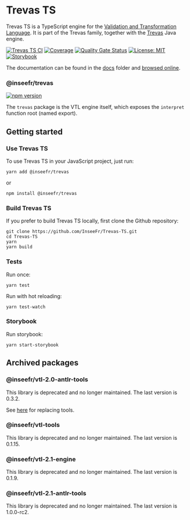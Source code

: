 # Trevas TS

Trevas TS is a TypeScript engine for the [Validation and Transformation Language](https://sdmx.org/?page_id=5096). It is part of the Trevas family, together with the [Trevas](https://github.com/InseeFr/Trevas) Java engine.

[![Trevas TS CI](https://github.com/InseeFr/Trevas-TS/actions/workflows/ci.yml/badge.svg)](https://github.com/InseeFr/Trevas-TS/actions/workflows/ci.yml)
[![Coverage](https://sonarcloud.io/api/project_badges/measure?project=InseeFr_Trevas-TS&metric=coverage)](https://sonarcloud.io/dashboard?id=InseeFr_Trevas-TS)
[![Quality Gate Status](https://sonarcloud.io/api/project_badges/measure?project=InseeFr_Trevas-TS&metric=alert_status)](https://sonarcloud.io/dashboard?id=InseeFr_Trevas-TS)
[![License: MIT](https://img.shields.io/badge/License-MIT-blue.svg)](https://opensource.org/licenses/MIT)
[![Storybook](https://cdn.jsdelivr.net/gh/storybookjs/brand@main/badge/badge-storybook.svg)](https://inseefr.github.io/Trevas-TS/storybook)

The documentation can be found in the [docs](https://github.com/InseeFr/Trevas-TS/tree/master/docs) folder and [browsed online](https://inseefr.github.io/Trevas-TS).

### @inseefr/trevas

[![npm version](https://badge.fury.io/js/%40inseefr%2Ftrevas.svg)](https://badge.fury.io/js/%40inseefr%2Ftrevas)

The `trevas` package is the VTL engine itself, which exposes the `interpret` function root (named export).

## Getting started

### Use Trevas TS

To use Trevas TS in your JavaScript project, just run:

```
yarn add @inseefr/trevas
```

or

```
npm install @inseefr/trevas
```

### Build Trevas TS

If you prefer to build Trevas TS locally, first clone the Github repository:

```
git clone https://github.com/InseeFr/Trevas-TS.git
cd Trevas-TS
yarn
yarn build
```

### Tests

Run once:

```
yarn test
```

Run with hot reloading:

```
yarn test-watch
```

### Storybook

Run storybook:

```
yarn start-storybook
```

## Archived packages

### @inseefr/vtl-2.0-antlr-tools

This library is deprecated and no longer maintained.
The last version is 0.3.2.

See [here](https://github.com/Making-Sense-Info/VTL-2.0-ANTLR-Tools-TS) for replacing tools.

### @inseefr/vtl-tools

This library is deprecated and no longer maintained.
The last version is 0.1.15.

### @inseefr/vtl-2.1-engine

This library is deprecated and no longer maintained.
The last version is 0.1.9.

### @inseefr/vtl-2.1-antlr-tools

This library is deprecated and no longer maintained.
The last version is 1.0.0-rc2.
